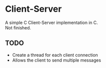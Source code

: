 # Client-Server
A simple C Client-Server implementation in C.  
Not finished.  

## TODO
- Create a thread for each client connection
- Allows the client to send multiple messages

